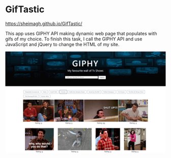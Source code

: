 # GifTastic

https://sheimagh.github.io/GifTastic/

This app uses GIPHY API making dynamic web page that populates with gifs of my choice. To finish this task, I call the GIPHY API and use JavaScript and jQuery to change the HTML of my site. 


[<img src="assets/images/Screenshot.PNG">](https://sheimagh.github.io/GifTastic/)
